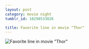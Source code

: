 ```yaml
---
layout: post
category: movie night
tumblr_id: 10298533026

title: Favorite line in movie "Thor"
---
```


![Favorite line in movie "Thor"](http://25.media.tumblr.com/tumblr_lrn8tbeuy01r2leoqo1_1280.png)
